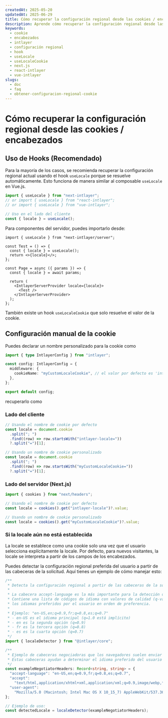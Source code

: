 ```yaml
---
createdAt: 2025-05-20
updatedAt: 2025-06-29
title: Cómo recuperar la configuración regional desde las cookies / encabezados
description: Aprende cómo recuperar la configuración regional desde las cookies / encabezados.
keywords:
  - cookie
  - encabezados
  - intlayer
  - configuración regional
  - hook
  - useLocale
  - useLocaleCookie
  - next.js
  - react-intlayer
  - vue-intlayer
slugs:
  - doc
  - faq
  - obtener-configuracion-regional-cookie
---
```


# Cómo recuperar la configuración regional desde las cookies / encabezados

## Uso de Hooks (Recomendado)

Para la mayoría de los casos, se recomienda recuperar la configuración regional actual usando el hook `useLocale` porque se resuelve automáticamente. Esto funciona de manera similar al composable `useLocale` en Vue.js.

```ts
import { useLocale } from "next-intlayer";
// or import { useLocale } from "react-intlayer";
// or import { useLocale } from "vue-intlayer";

// Uso en el lado del cliente
const { locale } = useLocale();
```

Para componentes del servidor, puedes importarlo desde:

```tsx
import { useLocale } from "next-intlayer/server";

const Test = () => {
  const { locale } = useLocale();
  return <>{locale}</>;
};

const Page = async ({ params }) => {
  const { locale } = await params;

  return (
    <IntlayerServerProvider locale={locale}>
      <Test />
    </IntlayerServerProvider>
  );
};
```

También existe un hook `useLocaleCookie` que solo resuelve el valor de la cookie.

## Configuración manual de la cookie

Puedes declarar un nombre personalizado para la cookie como

```ts
import { type IntlayerConfig } from "intlayer";

const config: IntlayerConfig = {
  middleware: {
    cookieName: "myCustomLocaleCookie", // el valor por defecto es 'intlayer-locale'
  },
};

export default config;
```

recuperarlo como

### Lado del cliente

```ts
// Usando el nombre de cookie por defecto
const locale = document.cookie
  .split("; ")
  .find((row) => row.startsWith("intlayer-locale="))
  ?.split("=")[1];

// Usando un nombre de cookie personalizado
const locale = document.cookie
  .split("; ")
  .find((row) => row.startsWith("myCustomLocaleCookie="))
  ?.split("=")[1];
```

### Lado del servidor (Next.js)

```ts
import { cookies } from "next/headers";

// Usando el nombre de cookie por defecto
const locale = cookies().get("intlayer-locale")?.value;

// Usando un nombre de cookie personalizado
const locale = cookies().get("myCustomLocaleCookie")?.value;
```

### Si la locale aún no está establecida

La locale se establece como una cookie solo una vez que el usuario selecciona explícitamente la locale. Por defecto, para nuevos visitantes, la locale se interpreta a partir de los campos de los encabezados.

Puedes detectar la configuración regional preferida del usuario a partir de las cabeceras de la solicitud. Aquí tienes un ejemplo de cómo manejar esto:

```ts
/**
 * Detecta la configuración regional a partir de las cabeceras de la solicitud
 *
 * La cabecera accept-language es la más importante para la detección de la configuración regional.
 * Contiene una lista de códigos de idioma con valores de calidad (q-values) que indican
 * los idiomas preferidos por el usuario en orden de preferencia.
 *
 * Ejemplo: "en-US,en;q=0.9,fr;q=0.8,es;q=0.7"
 * - en-US es el idioma principal (q=1.0 está implícito)
 * - en es la segunda opción (q=0.9)
 * - fr es la tercera opción (q=0.8)
 * - es es la cuarta opción (q=0.7)
 */
import { localeDetector } from "@intlayer/core";

/**
 * Ejemplo de cabeceras negociadoras que los navegadores suelen enviar
 * Estas cabeceras ayudan a determinar el idioma preferido del usuario
 */
const exampleNegotiatorHeaders: Record<string, string> = {
  "accept-language": "en-US,en;q=0.9,fr;q=0.8,es;q=0.7",
  "accept":
    "text/html,application/xhtml+xml,application/xml;q=0.9,image/webp,*/*;q=0.8",
  "user-agent":
    "Mozilla/5.0 (Macintosh; Intel Mac OS X 10_15_7) AppleWebKit/537.36 (KHTML, like Gecko) Chrome/91.0.4472.124 Safari/537.36",
};

// Ejemplo de uso:
const detectedLocale = localeDetector(exampleNegotiatorHeaders);
```
